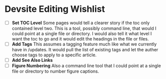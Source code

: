 # Devsite Editing Wishlist

* [ ] **Set TOC Level** Some pages would tell a clearer story if the toc only contained level two. This is a tool, possibly command line, that would I could point at a single file or directory. I would also tell it what level I want the toc to go and it would edit the headings in the file or files.
* [ ] **Add Tags** This assumes a tagging feature much like what we currently have in /updates. It would pull the list of existing tags and let the auther choose tags to apply to a specific article.
* [ ] **Add See Also Links** 
* [ ] **Figure Numbering** Also a command line tool that I could point at a single file or directory to number figure captions.